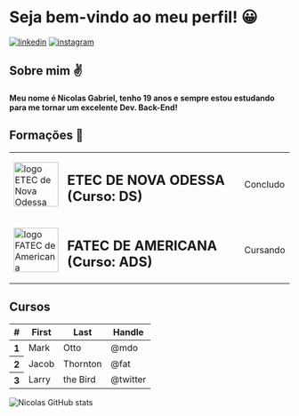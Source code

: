 
# Seja bem-vindo ao meu perfil! 😀

[![linkedin](https://img.shields.io/badge/LinkedIn-0077B5?style=for-the-badge&logo=linkedin&logoColor=white)](https://www.linkedin.com/in/nicolasgfpdev/)
[![instagram](https://img.shields.io/badge/Instagram-E4405F?style=for-the-badge&logo=instagram&logoColor=white)](https://www.instagram.com/_nic.0las/)

## Sobre mim ✌

#### Meu nome é Nicolas Gabriel, tenho 19 anos e sempre estou estudando para me tornar um excelente Dev. Back-End!

## Formações 📖

<center><table class="table table-borderless table-dark" Width="100%">
    <tr>
        <td><img alt="logo ETEC de Nova Odessa" src="https://precoltec.com.br/wp-content/uploads/2018/06/etec-novaodessa.jpg" display="block" width="80"></td>
        <td><h2>ETEC DE NOVA ODESSA (Curso: DS)</h2></td>
        <td>Concludo</td>
    </tr>
    <tr>
        <td><img alt="logo FATEC de Americana" src="https://encrypted-tbn0.gstatic.com/images?q=tbn:ANd9GcSb32exkq4YBVxFYTfVuHdBiWxHnUBCZ3hfLg&s" display="block" width="80"></td>
        <td><h2>FATEC DE AMERICANA (Curso: ADS)</h2></td>
        <td>Cursando</td>
        </tr>
</table></center>



## Cursos

<center><table Width="90%" class="table table-striped table-dark">
  <thead>
    <tr>
      <th scope="col">#</th>
      <th scope="col">First</th>
      <th scope="col">Last</th>
      <th scope="col">Handle</th>
    </tr>
  </thead>
  <tbody>
    <tr>
      <th scope="row">1</th>
      <td>Mark</td>
      <td>Otto</td>
      <td>@mdo</td>
    </tr>
    <tr>
      <th scope="row">2</th>
      <td>Jacob</td>
      <td>Thornton</td>
      <td>@fat</td>
    </tr>
    <tr>
      <th scope="row">3</th>
      <td>Larry</td>
      <td>the Bird</td>
      <td>@twitter</td>
    </tr>
  </tbody>
</table></center>


![Nicolas GitHub stats](https://github-readme-stats.vercel.app/api?username=nicolasgfp10&show_icons=true&theme=tokyonight)



